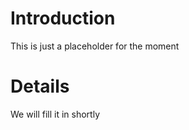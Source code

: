 # Introduction #

This is just a placeholder for the moment

# Details #

We will fill it in shortly